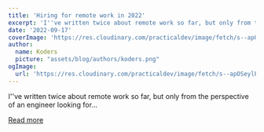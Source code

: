 ```yaml
---
title: 'Hiring for remote work in 2022'
excerpt: 'I''ve written twice about remote work so far, but only from the perspective of an engineer looking for...'
date: '2022-09-17'
coverImage: 'https://res.cloudinary.com/practicaldev/image/fetch/s--apOSeylP--/c_imagga_scale,f_auto,fl_progressive,h_420,q_auto,w_1000/https://dev-to-uploads.s3.amazonaws.com/uploads/articles/n0dam2nanj1uxerb5h5q.jpg'
author:
  name: Koders
  picture: "assets/blog/authors/koders.png"
ogImage:
  url: 'https://res.cloudinary.com/practicaldev/image/fetch/s--apOSeylP--/c_imagga_scale,f_auto,fl_progressive,h_420,q_auto,w_1000/https://dev-to-uploads.s3.amazonaws.com/uploads/articles/n0dam2nanj1uxerb5h5q.jpg'
---
```


I''ve written twice about remote work so far, but only from the perspective of an engineer looking for...

[Read more](https://dev.to/k_ivanow/hiring-for-remote-work-in-2022-37b3)
